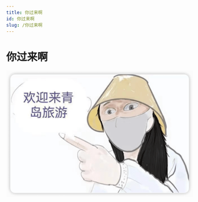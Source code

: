 ```yaml
---
title: 你过来啊
id: 你过来啊
slug: /你过来啊
---
```

# 你过来啊


![iShot_2024-09-26_11.21.07](https://raw.githubusercontent.com/pptfz/picgo-images/master/img/iShot_2024-09-26_11.21.07.png)